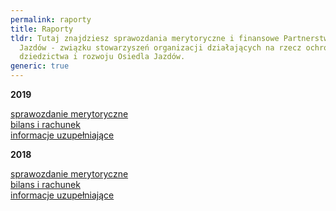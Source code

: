 ```yaml
---
permalink: raporty
title: Raporty
tldr: Tutaj znajdziesz sprawozdania merytoryczne i finansowe Partnerstwa Otwarty
  Jazdów - związku stowarzyszeń organizacji działających na rzecz ochrony
  dziedzictwa i rozwoju Osiedla Jazdów.
generic: true
---
```

**2019**

[sprawozdanie merytoryczne](https://drive.google.com/file/d/16Jztfj9ORQSVKHoQvNUXgpT4ugv3HQQJ/view?usp=sharing)\
[bilans i rachunek](https://drive.google.com/file/d/1vHzDa2nGcVqyTpu66fcVDIWpylaGGQZD/view?usp=sharing)\
[informacje uzupełniające](https://drive.google.com/file/d/1c9gsMFVFKoMiuDr24i_VA3q89X8_5dim/view?usp=sharing)

**2018**

[sprawozdanie merytoryczne](https://drive.google.com/file/d/1MNqoy-i67TH5HyT1U_tkhhGynDrdOBT4/view?usp=sharing)\
[bilans i rachunek](https://drive.google.com/file/d/1091wyz38soTz6luQm_pzkP7ZIopDznBG/view?usp=sharing)\
[informacje uzupełniające](https://drive.google.com/file/d/15aSt3DUuWziA0KpcD1v_mfqXA5xn_zuk/view?usp=sharing)